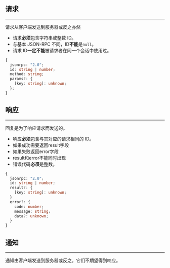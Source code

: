 ## 请求
___
请求从客户端发送到服务器或反之亦然
- 请求**必须**包含字符串或整数 ID。
- 与基本 JSON-RPC 不同，ID**不能**是`null`。
- 请求 ID**一定不能**被请求者在同一个会话中使用过。
```typescript
{
  jsonrpc: "2.0";
  id: string | number;
  method: string;
  params?: {
    [key: string]: unknown;
  };
}
```
## 响应
___
回复是为了响应请求而发送的。
- 响应**必须**包含与其对应的请求相同的 ID。
- 如果成功需要返回result字段
- 如果失败返回error字段
- result和error不能同时出现
- 错误代码**必须**是整数。
```typescript
{
  jsonrpc: "2.0";
  id: string | number;
  result?: {
    [key: string]: unknown;
  }
  error?: {
    code: number;
    message: string;
    data?: unknown;
  }
}
```
## 通知
___
通知由客户端发送到服务器或反之。它们不期望得到响应。